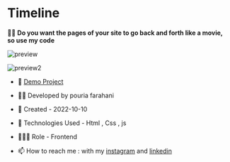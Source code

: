 # Timeline

👩‍✈️ **Do you want the pages of your site to go back and forth like a movie, so use my code**

![preview](https://user-images.githubusercontent.com/109727844/194907522-52bc529b-a980-4eee-bde8-253042365d8d.jpg)

![preview2](https://user-images.githubusercontent.com/109727844/194908408-694e9ce7-7fdf-4276-92a6-48468ec94d59.jpg)

- 🔗 [Demo Project](https://pouria-farahani-developer.github.io/Timeline/)

- 👨‍💻 Developed by pouria farahani

- 📆 Created - 2022-10-10

- 🤖 Technologies Used - Html , Css , js

- 🕵🏻‍♀️ Role - Frontend

- 📫 How to reach me : with my [instagram](https://www.instagram.com/pouria_farahani_developer) and [linkedin](https://www.linkedin.com/in/pouria-farahani-developer)
